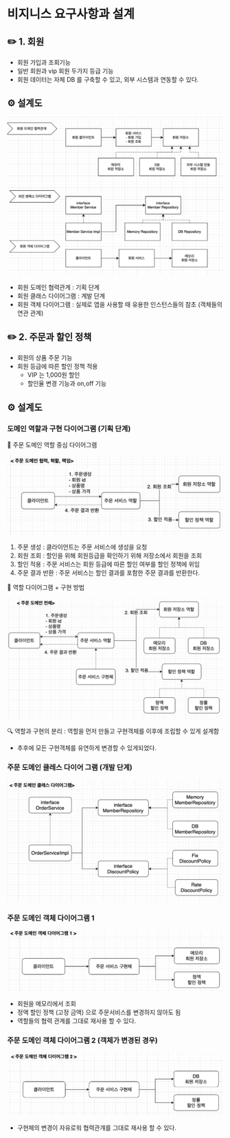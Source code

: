 # 비지니스 요구사항과 설계

## ✏️ 1. 회원

- 회원 가입과 조회기능
- 일반 회원과 vip 회원 두가지 등급 기능
- 회원 데이터는 자체 DB 를 구축할 수 있고, 외부 시스템과 연동할 수 있다.

## ⚙️ 설계도

![1](https://github.com/choideakook/Spring_Boot/blob/main/images/1Member.png)

- 회원 도메인 협력관계 : 기획 단계
- 회원 클래스 다이어그램 : 계발 단계
- 회원 객체 다이어그램 : 실제로 앱을 사용할 때 유용한 인스턴스들의 참초 (객체들의 연관 관계)

## ✏️ 2. 주문과 할인 정책

- 회원의 상품 주문 기능
- 회원 등급에 따른 할인 정책 적용
    - VIP 는 1,000원 할인
    - 할인율 변경 기능과 on,off 기능

## ⚙️ 설계도

### 도메인 역할과 구현 다이어그램 (기획 단계)

📍 주문 도메인 역할 중심 다이어그램

![스크린샷 2022-12-24 오후 5.02.22.png](https://github.com/choideakook/Spring_Boot/blob/main/images/2plan.png)

1. 주문 생성 : 클라이언트는 주문 서비스에 생성을 요청
2. 회원 조회 : 할인을 위해 회원등급을 확인하기 위해 저장소에서 회원을 조회
3. 할인 적용 : 주문 서비스는 회원 등급에 따른 할인 여부를 할인 정책에 위임
4. 주문 결과 반환 : 주문 서비스는 할인 결과를 포함한 주문 결과를 반환한다.

📍 역할 다이어그램 + 구현 방법

![스크린샷 2022-12-24 오후 5.08.55.png](https://github.com/choideakook/Spring_Boot/blob/main/images/3realize.png)

🔍 역할과 구현의 분리 : 역할을 먼저 만들고 구현객체를 이후에 조립할 수 있게 설계함

- 추후에 모든 구현객체를 유연하게 변경할 수 있게되었다.

### 주문 도메인 클레스 다이어 그램 (개발 단계)

![스크린샷 2022-12-24 오후 5.23.10.png](https://github.com/choideakook/Spring_Boot/blob/main/images/4class.png)

### 주문 도메인 객체 다이어그램 1

![스크린샷 2022-12-24 오후 5.28.45.png](https://github.com/choideakook/Spring_Boot/blob/main/images/5object1.png)

- 회원을 메모리에서 조회
- 정액 할인 정책 (고정 금액) 으로 주문서비스를 변경하지 않아도 됨
- 역할들의 협력 관계를 그대로 재사용 할 수 있다.

### 주문 도메인 객체 다이어그램 2 (객체가 변경된 경우)

![스크린샷 2022-12-24 오후 5.30.55.png](https://github.com/choideakook/Spring_Boot/blob/main/images/6object2.png)

- 구현체의 변경이 자유로워 협력관걔를 그대로 재사용 할 수 있다.
